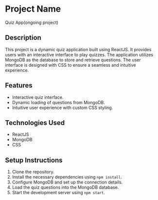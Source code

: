 # Project Name

Quiz App(ongoing project)

## Description

This project is a dynamic quiz application built using ReactJS. It provides users with an interactive interface to play quizzes. The application utilizes MongoDB as the database to store and retrieve questions. The user interface is designed with CSS to ensure a seamless and intuitive experience.

## Features

- Interactive quiz interface.
- Dynamic loading of questions from MongoDB.
- Intuitive user experience with custom CSS styling.

## Technologies Used

- ReactJS
- MongoDB
- CSS

## Setup Instructions

1. Clone the repository.
2. Install the necessary dependencies using `npm install`.
3. Configure MongoDB and set up the connection details.
4. Load the quiz questions into the MongoDB database.
5. Start the development server using `npm start`.


